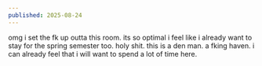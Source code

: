 ```yaml
---
published: 2025-08-24
---
```


omg i set the fk up outta this room. its so optimal i feel like i already want to stay for the spring semester too. holy shit. this is a den man. a fking haven. i can already feel that i will want to spend a lot of time here.